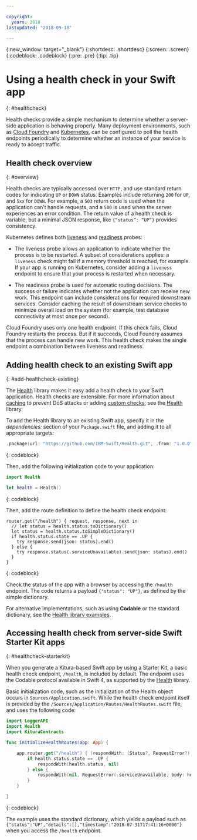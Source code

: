 ```yaml
---

copyright:
  years: 2018
lastupdated: "2018-09-18"

---
```


{:new_window: target="_blank"}
{:shortdesc: .shortdesc}
{:screen: .screen}
{:codeblock: .codeblock}
{:pre: .pre}
{:tip: .tip}

# Using a health check in your Swift app
{: #healthcheck}

Health checks provide a simple mechanism to determine whether a server-side application is behaving properly. Many deployment environments, such as [Cloud Foundry](https://www.ibm.com/cloud/cloud-foundry) and [Kubernetes](https://www.ibm.com/cloud/container-service), can be configured to poll the health endpoints periodically to determine whether an instance of your service is ready to accept traffic.

## Health check overview
{: #overview}

Health checks are typically accessed over `HTTP`, and use standard return codes for indicating `UP` or `DOWN` status. Examples include returning `200` for `UP`, and `5xx` for `DOWN`. For example, a `503` return code is used when the application can’t handle requests, and a `500` is used when the server experiences an error condition. The return value of a health check is variable, but a minimal JSON response, like `{“status”: “UP”}` provides consistency.

Kubernetes defines both [liveness](https://kubernetes.io/docs/tasks/configure-pod-container/configure-liveness-readiness-probes/) and [readiness](https://kubernetes.io/docs/tasks/configure-pod-container/configure-liveness-readiness-probes/) probes:

* The liveness probe allows an application to indicate whether the process is to be restarted. A subset of considerations applies: a `liveness` check might fail if a memory threshold is reached, for example. If your app is running on Kubernetes, consider adding a `liveness` endpoint to ensure that your process is restarted when necessary.

* The readiness probe is used for automatic routing decisions. The success or failure indicates whether not the application can receive new work. This endpoint can include considerations for required downstream services. Consider caching the result of downstream service checks to minimize overall load on the system (for example, test database connectivity at most once per second).

Cloud Foundry uses only one health endpoint. If this check fails, Cloud Foundry restarts the process. But if it succeeds, Cloud Foundry assumes that the process can handle new work. This health check makes the single endpoint a combination between liveness and readiness.

## Adding health check to an existing Swift app
{: #add-healthcheck-existing}

The [Health](https://github.com/IBM-Swift/Health) library makes it easy add a health check to your Swift application. Health checks are extensible. For more information about [caching](https://github.com/IBM-Swift/Health#caching) to prevent DoS attacks or adding [custom checks](https://github.com/IBM-Swift/Health#implementing-a-health-check), see the [Health](https://github.com/IBM-Swift/Health) library.

To add the Health library to an existing Swift app, specify it in the *dependencies:* section of your `Package.swift` file, and adding it to all appropriate targets:
```swift
.package(url: "https://github.com/IBM-Swift/Health.git", .from: "1.0.0"),
```
{: codeblock}

Then, add the following initialization code to your application:
```swift
import Health

let health = Health()
```
{: codeblock}

Then, add the route definition to define the health check endpoint:
```
router.get("/health") { request, response, next in
  // let status = health.status.toDictionary()
  let status = health.status.toSimpleDictionary()
  if health.status.state == .UP {
    try response.send(json: status).end()
  } else {
    try response.status(.serviceUnavailable).send(json: status).end()
  }
}
```
{: codeblock}

Check the status of the app with a browser by accessing the `/health` endpoint. The code returns a payload `{"status": "UP"}`, as defined by the simple dictionary.

For alternative implementations, such as using **Codable** or the standard dictionary, see the [Health library examples](https://github.com/IBM-Swift/Health#usage).

## Accessing health check from server-side Swift Starter Kit apps
{: #healthcheck-starterkit}

When you generate a Kitura-based Swift app by using a Starter Kit, a basic health check endpoint, `/health`, is included by default. The endpoint uses the Codable protocol available in Swift 4, as supported by the [Health](https://github.com/IBM-Swift/Health) library.

Basic initialization code, such as the initialization of the Health object occurs in `Sources/Application.swift`. While the health check endpoint itself is provided by the `/Sources/Application/Routes/HealthRoutes.swift` file, and uses the following code:
```swift
import LoggerAPI
import Health
import KituraContracts

func initializeHealthRoutes(app: App) {

    app.router.get("/health") { (respondWith: (Status?, RequestError?) -> Void) -> Void in
        if health.status.state == .UP {
            respondWith(health.status, nil)
        } else {
            respondWith(nil, RequestError(.serviceUnavailable, body: health.status))
        }
    }

}
```
{: codeblock}

The example uses the standard dictionary, which yields a payload such as `{"status":"UP","details":[],"timestamp":"2018-07-31T17:41:16+0000"}` when you access the `/health` endpoint.
